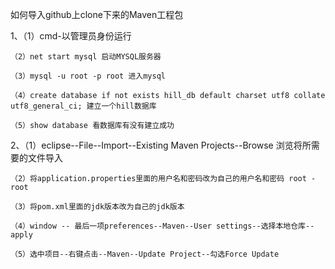 ﻿ 如何导入github上clone下来的Maven工程包
 
 1、（1）cmd-以管理员身份运行

    （2）net start mysql 启动MYSQL服务器

    （3）mysql -u root -p root 进入mysql

    （4）create database if not exists hill_db default charset utf8 collate utf8_general_ci; 建立一个hill数据库

    （5）show database 看数据库有没有建立成功


	
 2、（1）eclipse--File--Import--Existing Maven Projects--Browse 浏览将所需要的文件导入

    （2）将application.properties里面的用户名和密码改为自己的用户名和密码 root - root

    （3）将pom.xml里面的jdk版本改为自己的jdk版本

    （4）window -- 最后一项preferences--Maven--User settings--选择本地仓库--apply

    （5）选中项目--右键点击--Maven--Update Project--勾选Force Update
	